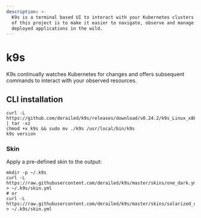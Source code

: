 ```yaml
---
description: >-
  K9s is a terminal based UI to interact with your Kubernetes clusters. The aim
  of this project is to make it easier to navigate, observe and manage your
  deployed applications in the wild.
---
```


# k9s

K9s continually watches Kubernetes for changes and offers subsequent commands to interact with your observed resources.

## CLI installation

```text
curl -L https://github.com/derailed/k9s/releases/download/v0.24.2/k9s_Linux_x86_64.tar.gz | tar -xz
chmod +x k9s && sudo mv ./k9s /usr/local/bin/k9s
k9s version
```

### Skin

Apply a pre-defined skin to the output:

```text
mkdir -p ~/.k9s
curl -L https://raw.githubusercontent.com/derailed/k9s/master/skins/one_dark.yml > ~/.k9s/skin.yml
# or
curl -L https://raw.githubusercontent.com/derailed/k9s/master/skins/solarized_dark.yml > ~/.k9s/skin.yml
```



